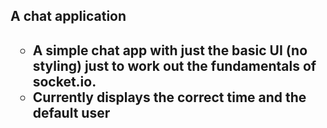 <h2>A chat application<h2>
<ul type="circle"> 
<li>A simple chat app with just the basic UI (no styling) just to work out the fundamentals of socket.io.</li>
<li>Currently displays the correct time and the default user</li>
<ul>
